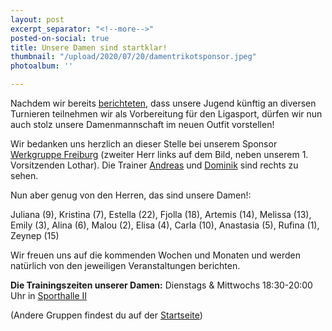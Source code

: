 ```yaml
---
layout: post
excerpt_separator: "<!--more-->"
posted-on-social: true
title: Unsere Damen sind startklar!
thumbnail: "/upload/2020/07/20/damentrikotsponsor.jpeg"
photoalbum: ''

---
```

Nachdem wir bereits [berichteten](/neues-outfit-fur-unsere-jugend/), dass unsere Jugend künftig an diversen Turnieren teilnehmen wir als Vorbereitung für den Ligasport, dürfen wir nun auch stolz unsere Damenmannschaft im neuen Outfit vorstellen!

Wir bedanken uns herzlich an dieser Stelle bei unserem Sponsor [Werkgruppe Freiburg](https://www.werkgruppe-freiburg.de/) (zweiter Herr links auf dem Bild, neben unserem 1. Vorsitzenden Lothar). Die Trainer [Andreas](mailto:andreas@vcmuellheim.de) und [Dominik](mailto:dominik@vcmuellheim.de) sind rechts zu sehen.

Nun aber genug von den Herren, das sind unsere Damen!:

Juliana (9), Kristina (7), Estella (22), Fjolla (18), Artemis (14), Melissa (13), Emily (3), Alina (6), Malou (2), Elisa (4), Carla (10), Anastasia (5), Rufina (1), Zeynep (15)

Wir freuen uns auf die kommenden Wochen und Monaten und werden natürlich von den jeweiligen Veranstaltungen berichten.

**Die Trainingszeiten unserer Damen:** Dienstags & Mittwochs 18:30-20:00 Uhr in [Sporthalle II](https://goo.gl/maps/g3XhvCS9gpR2)

(Andere Gruppen findest du auf der [Startseite](https://vcmuellheim.de/#mannschaften))
